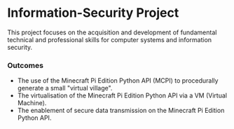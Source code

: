 # Information-Security Project

This project focuses on the acquisition and development of fundamental technical and professional skills for computer systems and information security. 

### Outcomes
 - The use of the Minecraft Pi Edition Python API (MCPI) to procedurally generate a small "virtual village".
 - The virtualisation of the Minecraft Pi Edition Python API via a VM (Virtual Machine).
 - The enablement of secure data transmission on the Minecraft Pi Edition Python API.
